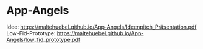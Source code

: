 # App-Angels
Idee: https://maltehuebel.github.io/App-Angels/Ideenpitch_Präsentation.pdf
Low-Fid-Prototype: https://maltehuebel.github.io/App-Angels/low_fid_prototype.pdf

